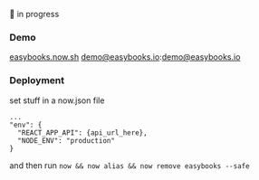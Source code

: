 🚧 in progress

### Demo

[easybooks.now.sh](https://easybooks.now.sh)
demo@easybooks.io:demo@easybooks.io

### Deployment

set stuff in a now.json file

```
...
"env": {
  "REACT_APP_API": {api_url_here},
  "NODE_ENV": "production"
}
```

and then run `now && now alias && now remove easybooks --safe`
